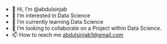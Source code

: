 - 👋 Hi, I’m @abdulsinjab
- 👀 I’m interested in Data Science
- 🌱 I’m currently learning Data Science
- 💞️ I’m looking to collaborate on a Project within Data Science.
- 📫 How to reach me abdulsinjab1@gmail.com

<!---
abdulsinjab/abdulsinjab is a ✨ special ✨ repository because its `README.md` (this file) appears on your GitHub profile.
You can click the Preview link to take a look at your changes.
--->
